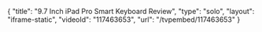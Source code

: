 {
    "title": "9.7 Inch iPad Pro Smart Keyboard Review",
    "type": "solo",
    "layout": "iframe-static",
    "videoId": "117463653",
    "url": "\/tvpembed\/117463653"
}